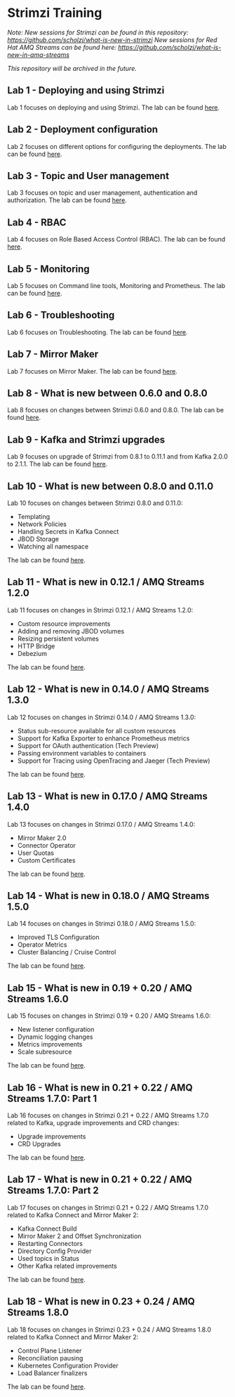 # Strimzi Training

_Note: New sessions for Strimzi can be found in this repository: https://github.com/scholzj/what-is-new-in-strimzi
New sessions for Red Hat AMQ Streams can be found here: https://github.com/scholzj/what-is-new-in-amq-streams_

_This repository will be archived in the future._

## Lab 1 - Deploying and using Strimzi

Lab 1 focuses on deploying and using Strimzi. The lab can be found [here](./lab-1/).

## Lab 2 - Deployment configuration

Lab 2 focuses on different options for configuring the deployments. The lab can be found [here](./lab-2/).

## Lab 3 - Topic and User management

Lab 3 focuses on topic and user management, authentication and authorization. The lab can be found [here](./lab-3/).

## Lab 4 - RBAC

Lab 4 focuses on Role Based Access Control (RBAC). The lab can be found [here](./lab-4/).

## Lab 5 - Monitoring

Lab 5 focuses on Command line tools, Monitoring and Prometheus. The lab can be found [here](./lab-5/).

## Lab 6 - Troubleshooting

Lab 6 focuses on Troubleshooting. The lab can be found [here](./lab-6/).

## Lab 7 - Mirror Maker

Lab 7 focuses on Mirror Maker. The lab can be found [here](./lab-7/).

## Lab 8 - What is new between 0.6.0 and 0.8.0

Lab 8 focuses on changes between Strimzi 0.6.0 and 0.8.0. The lab can be found [here](./lab-8/).

## Lab 9 - Kafka and Strimzi upgrades

Lab 9 focuses on upgrade of Strimzi from 0.8.1 to 0.11.1 and from Kafka 2.0.0 to 2.1.1. The lab can be found [here](./lab-9/).

## Lab 10 - What is new between 0.8.0 and 0.11.0

Lab 10 focuses on changes between Strimzi 0.8.0 and 0.11.0:

* Templating
* Network Policies
* Handling Secrets in Kafka Connect
* JBOD Storage
* Watching all namespace

The lab can be found [here](./lab-10/).

## Lab 11 - What is new in 0.12.1 / AMQ Streams 1.2.0

Lab 11 focuses on changes in Strimzi 0.12.1 / AMQ Streams 1.2.0:

* Custom resource improvements
* Adding and removing JBOD volumes
* Resizing persistent volumes
* HTTP Bridge
* Debezium

The lab can be found [here](./lab-11/).

## Lab 12 - What is new in 0.14.0 / AMQ Streams 1.3.0

Lab 12 focuses on changes in Strimzi 0.14.0 / AMQ Streams 1.3.0:

* Status sub-resource available for all custom resources
* Support for Kafka Exporter to enhance Prometheus metrics
* Support for OAuth authentication (Tech Preview)
* Passing environment variables to containers
* Support for Tracing using OpenTracing and Jaeger (Tech Preview)

The lab can be found [here](./lab-12/).

## Lab 13 - What is new in 0.17.0 / AMQ Streams 1.4.0

Lab 13 focuses on changes in Strimzi 0.17.0 / AMQ Streams 1.4.0:

* Mirror Maker 2.0
* Connector Operator
* User Quotas
* Custom Certificates

The lab can be found [here](./lab-13/).

## Lab 14 - What is new in 0.18.0 / AMQ Streams 1.5.0

Lab 14 focuses on changes in Strimzi 0.18.0 / AMQ Streams 1.5.0:

* Improved TLS Configuration
* Operator Metrics
* Cluster Balancing / Cruise Control

The lab can be found [here](./lab-14/).

## Lab 15 - What is new in 0.19 + 0.20 / AMQ Streams 1.6.0

Lab 15 focuses on changes in Strimzi 0.19 + 0.20 / AMQ Streams 1.6.0:

* New listener configuration
* Dynamic logging changes
* Metrics improvements
* Scale subresource

The lab can be found [here](./lab-15/).

## Lab 16 - What is new in 0.21 + 0.22 / AMQ Streams 1.7.0: Part 1

Lab 16 focuses on changes in Strimzi 0.21 + 0.22 / AMQ Streams 1.7.0 related to Kafka, upgrade improvements and CRD changes:

* Upgrade improvements
* CRD Upgrades

The lab can be found [here](./lab-16/).

## Lab 17 - What is new in 0.21 + 0.22 / AMQ Streams 1.7.0: Part 2

Lab 17 focuses on changes in Strimzi 0.21 + 0.22 / AMQ Streams 1.7.0 related to Kafka Connect and Mirror Maker 2:

* Kafka Connect Build
* Mirror Maker 2 and Offset Synchronization
* Restarting Connectors
* Directory Config Provider
* Used topics in Status
* Other Kafka related improvements

The lab can be found [here](./lab-17/).

## Lab 18 - What is new in 0.23 + 0.24 / AMQ Streams 1.8.0

Lab 18 focuses on changes in Strimzi 0.23 + 0.24 / AMQ Streams 1.8.0 related to Kafka Connect and Mirror Maker 2:

* Control Plane Listener
* Reconciliation pausing
* Kubernetes Configuration Provider
* Load Balancer finalizers

The lab can be found [here](./lab-18/).
